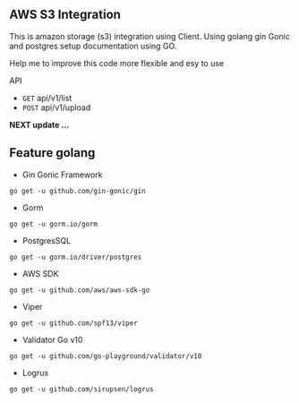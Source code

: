 ## AWS S3 Integration

This is amazon storage (s3) integration using Client. Using golang gin Gonic and postgres setup documentation using GO.

Help me to improve this code more flexible and esy to use

API
- `GET` api/v1/list
- `POST` api/v1/upload

**NEXT update ...**

## Feature golang

- Gin Gonic Framework 
```
go get -u github.com/gin-gonic/gin
```
- Gorm
```
go get -u gorm.io/gorm
```
- PostgresSQL
```
go get -u gorm.io/driver/postgres
```
- AWS SDK
```
go get -u github.com/aws/aws-sdk-go 
```
- Viper
```
go get -u github.com/spf13/viper
```
- Validator Go v10
```
go get -u github.com/go-playground/validator/v10
```
- Logrus
```
go get -u github.com/sirupsen/logrus
```